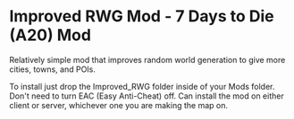 # Improved RWG Mod - 7 Days to Die (A20) Mod
Relatively simple mod that improves random world generation to give more cities, towns, and POIs.

To install just drop the Improved_RWG folder inside of your Mods folder. Don't need to turn EAC (Easy Anti-Cheat) off.
Can install the mod on either client or server, whichever one you are making the map on.
